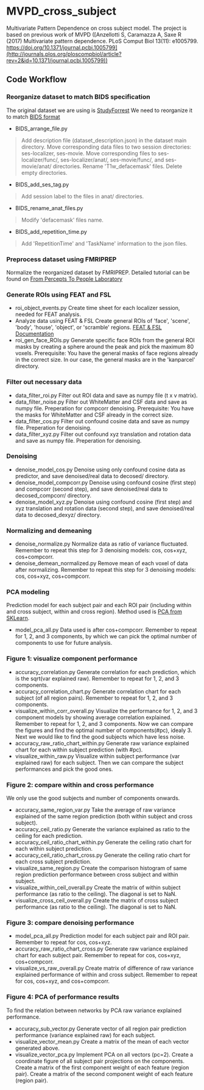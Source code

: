 # MVPD_cross_subject
Multivariate Pattern Dependence on cross subject model.
The project is based on previous work of MVPD ([Anzellotti S, Caramazza A, Saxe R (2017) Multivariate pattern dependence. PLoS Comput Biol 13(11): e1005799. https://doi.org/10.1371/journal.pcbi.1005799](http://journals.plos.org/ploscompbiol/article?rev=2&id=10.1371/journal.pcbi.1005799))

## Code Workflow
### Reorganize dataset to match BIDS specification
The original dataset we are using is [StudyForrest](http://studyforrest.org/data.html)
We need to reorganize it to match [BIDS format](http://bids.neuroimaging.io/bids_spec1.1.0.pdf)
- BIDS_arrange_file.py
	
>	Add description file (dataset_description.json) in the dataset main directory.
>	Move corresponding data files to two session directories: ses-localizer, ses-movie.
>	Move corresponding files to ses-localizer/func/, ses-localizer/anat/, ses-movie/func/, and ses-movie/anat/ directories.
>	Rename 'T1w_defacemask' files.
>	Delete empty directories.
- BIDS_add_ses_tag.py
	
>	Add session label to the files in anat/ directories.
- BIDS_rename_anat_files.py
	
>	Modify 'defacemask' files name.
- BIDS_add_repetition_time.py
	
>	Add 'RepetitionTime' and 'TaskName' information to the json files.

### Preprocess dataset using FMRIPREP
Normalize the reorganized dataset by FMRIPREP. 
Detailed tutorial can be found on [From Percepts To People Laboratory](http://fptp.wikidot.com/wiki:fmri-preprocessing-tutorial)

### Generate ROIs using FEAT and FSL
- roi_object_events.py
	Create time sheet for each localizer session, needed for FEAT analysis.
- Analyze data using FEAT & FSL
	Create general ROIs of 'face', 'scene', 'body', 'house', 'object', or 'scramble' regions.
	[FEAT & FSL Documentation](https://fsl.fmrib.ox.ac.uk/fsl/fslwiki/FSL)
- roi_gen_face_ROIs.py
	Generate specific face ROIs from the general ROI masks by creating a sphere around the peak and pick the maximum 80 voxels.
	Prerequisite: You have the general masks of face regions already in the correct size. In our case, the general masks are in the 'kanparcel' directory.

### Filter out necessary data
- data_filter_roi.py
	Filter out ROI data and save as numpy file (t x v matrix).
- data_filter_noise.py
	Filter out WhiteMatter and CSF data and save as numpy file. Preperation for compcorr denoising.
	Prerequisite: You have the masks for WhiteMatter and CSF already in the correct size.
- data_filter_cos.py
	Filter out confound cosine data and save as numpy file. Preperation for denoising.
- data_filter_xyz.py
	Filter out confound xyz translation and rotation data and save as numpy file. Preperation for denoising.

### Denoising
- denoise_model_cos.py
	Denoise using only confound cosine data as predictor, and save denoised/real data to decosed/ directory.
- denoise_model_compcorr.py
	Denoise using confound cosine (first step) and compcorr (second step), and save denoised/real data to decosed_compcorr/ directory.
- denoise_model_xyz.py
	Denoise using confound cosine (first step) and xyz translation and rotation data (second step), and save denoised/real data to decosed_dexyz/ directory.

### Normalizing and demeaning
- denoise_normalize.py
	Normalize data as ratio of variance fluctuated. Remember to repeat this step for 3 denoising models: cos, cos+xyz, cos+compcorr.
- denoise_demean_normalized.py
	Remove mean of each voxel of data after normalizing. Remember to repeat this step for 3 denoising models: cos, cos+xyz, cos+compcorr.

### PCA modeling
Prediction model for each subject pair and each ROI pair (including within and cross subject, within and cross region).
Method used is [PCA from SKLearn](http://scikit-learn.org/stable/modules/generated/sklearn.decomposition.PCA.html).
- model_pca_all.py
	Data used is after cos+compcorr.
	Remember to repeat for 1, 2, and 3 components, by which we can pick the optimal number of components to use for future analysis.

### Figure 1: visualize component performance
- accuracy_correlation.py
	Generate correlation for each prediction, which is the sqrt(var explained raw).
	Remember to repeat for 1, 2, and 3 components.
- accuracy_correlation_chart.py
	Generate correlation chart for each subject (of all region pairs).
	Remember to repeat for 1, 2, and 3 components.
- visualize_within_corr_overall.py
	Visualize the performance for 1, 2, and 3 component models by showing average correlation explained. 
	Remember to repeat for 1, 2, and 3 components.
Now we can compare the figures and find the optimal number of components(#pc), idealy 3.
Next we would like to find the good subjects which have less noise.
- accuracy_raw_ratio_chart_within.py
	Generate raw variance explained chart for each within subject prediction (with #pc).
- visualize_within_raw.py
	Visualize within subject performance (var explained raw) for each subject.
	Then we can compare the subject performances and pick the good ones.

### Figure 2: compare within and cross performance
We only use the good subjects and number of components onwards.
- accuracy_same_region_var.py
	Take the average of raw variance explained of the same region prediction (both within subject and cross subject).
- accuracy_ceil_ratio.py
	Generate the variance explained as ratio to the ceiling for each prediction.
- accuracy_ceil_ratio_chart_within.py
	Generate the ceiling ratio chart for each within subject prediction.
- accuracy_ceil_ratio_chart_cross.py
	Generate the ceiling ratio chart for each cross subject prediction.
- visualize_same_region.py
	Create the comparison histogram of same region prediction performance between cross subject and within subject.
- visualize_within_ceil_overall.py
	Create the matrix of within subject performance (as ratio to the ceiling). The diagonal is set to NaN.
- visualize_cross_ceil_overall.py
	Create the matrix of cross subject performance (as ratio to the ceiling). The diagonal is set to NaN.

### Figure 3: compare denoising performance
- model_pca_all.py
	Prediction model for each subject pair and ROI pair.
	Remember to repeat for cos, cos+xyz.
- accuracy_raw_ratio_chart_cross.py
	Generate raw variance explained chart for each subject pair.
	Remember to repeat for cos, cos+xyz, cos+compcorr.
- visualize_vs_raw_overall.py
	Create matrix of difference of raw variance explained performance of within and cross subject.
	Remember to repeat for cos, cos+xyz, and cos+compcorr.

### Figure 4: PCA of performance results
To find the relation between networks by PCA raw variance explained performance.
- accuracy_sub_vector.py
	Generate vector of all region pair prediction performance (variance explained raw) for each subject.
- visualize_vector_mean.py
	Create a matrix of the mean of each vector generated above.
- visualize_vector_pca.py
	Implement PCA on all vectors (pc=2).
	Create a coordinate figure of all subject pair projections on the components.
	Create a matrix of the first component weight of each feature (region pair).
	Create a matrix of the second component weight of each feature (region pair).



	




